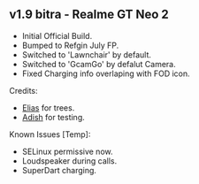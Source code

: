 ## v1.9 bitra - Realme GT Neo 2

- Initial Official Build.
- Bumped to Refgin July FP.
- Switched to 'Lawnchair' by default.
- Switched to 'GcamGo' by defalut Camera.
- Fixed Charging info overlaping with FOD icon.

Credits: 
- [Elias](https://t.me/TheMalachite) for trees.
- [Adish](https://t.me/adish_11) for testing.

Known Issues [Temp]:
- SELinux permissive now.
- Loudspeaker during calls.
- SuperDart charging.
